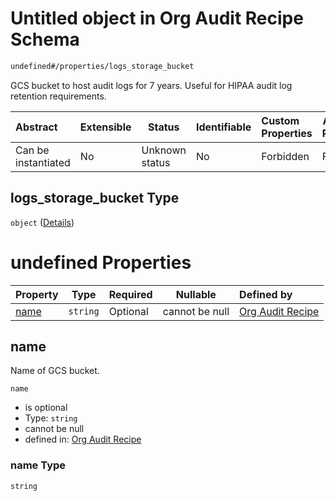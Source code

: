# Untitled object in Org Audit Recipe Schema

```txt
undefined#/properties/logs_storage_bucket
```

GCS bucket to host audit logs for 7 years. Useful for HIPAA audit log retention requirements.


| Abstract            | Extensible | Status         | Identifiable | Custom Properties | Additional Properties | Access Restrictions | Defined In                                                                                                  |
| :------------------ | ---------- | -------------- | ------------ | :---------------- | --------------------- | ------------------- | ----------------------------------------------------------------------------------------------------------- |
| Can be instantiated | No         | Unknown status | No           | Forbidden         | Forbidden             | none                | [audit.schema.json\*](../../../../../../../../../../tmp/182028425/audit.schema.json "open original schema") |

## logs_storage_bucket Type

`object` ([Details](audit-properties-logs_storage_bucket.md))

# undefined Properties

| Property      | Type     | Required | Nullable       | Defined by                                                                                                                              |
| :------------ | -------- | -------- | -------------- | :-------------------------------------------------------------------------------------------------------------------------------------- |
| [name](#name) | `string` | Optional | cannot be null | [Org Audit Recipe](audit-properties-logs_storage_bucket-properties-name.md "undefined#/properties/logs_storage_bucket/properties/name") |

## name

Name of GCS bucket.


`name`

-   is optional
-   Type: `string`
-   cannot be null
-   defined in: [Org Audit Recipe](audit-properties-logs_storage_bucket-properties-name.md "undefined#/properties/logs_storage_bucket/properties/name")

### name Type

`string`
